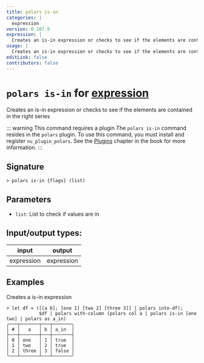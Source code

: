 ```yaml
---
title: polars is-in
categories: |
  expression
version: 0.107.0
expression: |
  Creates an is-in expression or checks to see if the elements are contained in the right series
usage: |
  Creates an is-in expression or checks to see if the elements are contained in the right series
editLink: false
contributors: false
---
```

<!-- This file is automatically generated. Please edit the command in https://github.com/nushell/nushell instead. -->

# `polars is-in` for [expression](/commands/categories/expression.md)

<div class='command-title'>Creates an is-in expression or checks to see if the elements are contained in the right series</div>

::: warning This command requires a plugin
The `polars is-in` command resides in the `polars` plugin.
To use this command, you must install and register `nu_plugin_polars`.
See the [Plugins](/book/plugins.html) chapter in the book for more information.
:::


## Signature

```> polars is-in {flags} (list)```

## Parameters

 -  `list`: List to check if values are in


## Input/output types:

| input      | output     |
| ---------- | ---------- |
| expression | expression |
## Examples

Creates a is-in expression
```nu
> let df = ([[a b]; [one 1] [two 2] [three 3]] | polars into-df);
            $df | polars with-column (polars col a | polars is-in [one two] | polars as a_in)
╭───┬───────┬───┬───────╮
│ # │   a   │ b │ a_in  │
├───┼───────┼───┼───────┤
│ 0 │ one   │ 1 │ true  │
│ 1 │ two   │ 2 │ true  │
│ 2 │ three │ 3 │ false │
╰───┴───────┴───┴───────╯

```
